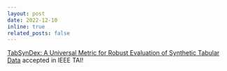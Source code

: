 ```yaml
---
layout: post
date: 2022-12-10
inline: true
related_posts: false
---
```


[TabSynDex: A Universal Metric for Robust Evaluation of Synthetic Tabular Data](https://ieeexplore.ieee.org/document/9984938) accepted in IEEE TAI!
